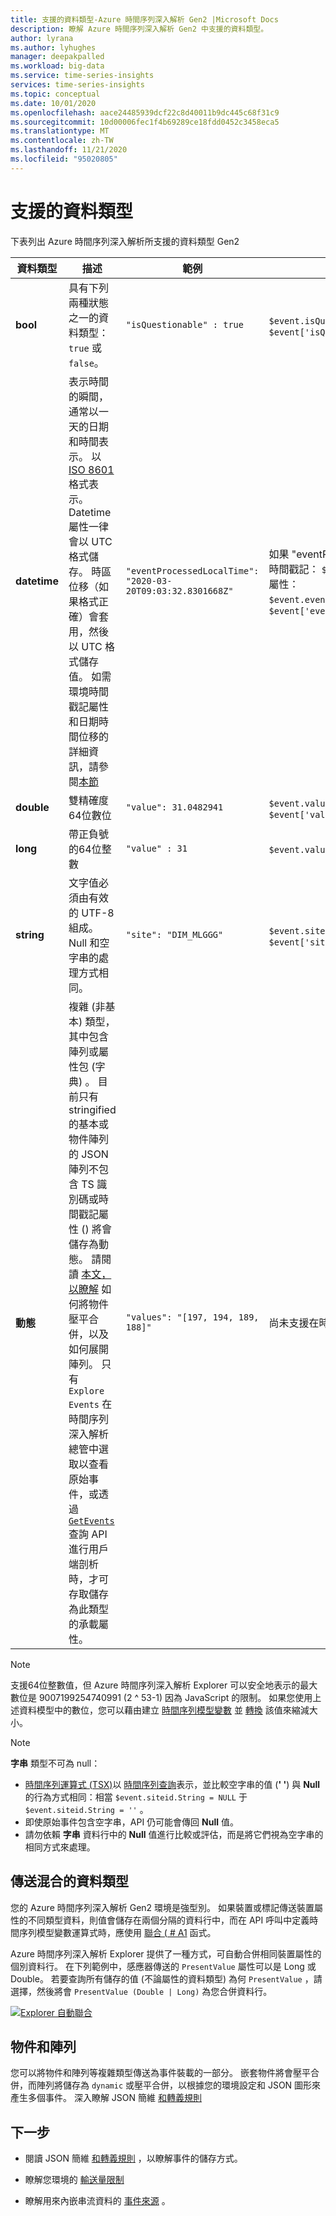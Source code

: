 ```yaml
---
title: 支援的資料類型-Azure 時間序列深入解析 Gen2 |Microsoft Docs
description: 瞭解 Azure 時間序列深入解析 Gen2 中支援的資料類型。
author: lyrana
ms.author: lyhughes
manager: deepakpalled
ms.workload: big-data
ms.service: time-series-insights
services: time-series-insights
ms.topic: conceptual
ms.date: 10/01/2020
ms.openlocfilehash: aace24485939dcf22c8d40011b9dc445c68f31c9
ms.sourcegitcommit: 10d00006fec1f4b69289ce18fdd0452c3458eca5
ms.translationtype: MT
ms.contentlocale: zh-TW
ms.lasthandoff: 11/21/2020
ms.locfileid: "95020805"
---
```

# <a name="supported-data-types"></a>支援的資料類型

下表列出 Azure 時間序列深入解析所支援的資料類型 Gen2

| 資料類型 | 描述 | 範例 | [時間序列運算式語法](/rest/api/time-series-insights/reference-time-series-expression-syntax) | Parquet 中的屬性資料行名稱
|---|---|---|---|---|
| **bool** | 具有下列兩種狀態之一的資料類型：`true` 或 `false`。 | `"isQuestionable" : true` | `$event.isQuestionable.Bool` 或 `$event['isQuestionable'].Bool` | `isQuestionable_bool`
| **datetime** | 表示時間的瞬間，通常以一天的日期和時間表示。 以 [ISO 8601](https://www.iso.org/iso-8601-date-and-time-format.html) 格式表示。 Datetime 屬性一律會以 UTC 格式儲存。 時區位移（如果格式正確）會套用，然後以 UTC 格式儲存值。 如需環境時間戳記屬性和日期時間位移的詳細資訊，請參閱[本節](concepts-streaming-ingestion-event-sources.md#event-source-timestamp) | `"eventProcessedLocalTime": "2020-03-20T09:03:32.8301668Z"` |  如果 "eventProcessedLocalTime" 是事件來源時間戳記： `$event.$ts` 。 如果是另一個 JSON 屬性： `$event.eventProcessedLocalTime.DateTime` 或 `$event['eventProcessedLocalTime'].DateTime` | `eventProcessedLocalTime_datetime`
| **double** | 雙精確度64位數位  | `"value": 31.0482941` | `$event.value.Double` 或 `$event['value'].Double` |  `value_double`
| **long** | 帶正負號的64位整數  | `"value" : 31` | `$event.value.Long` 或 `$event['value'].Long` |  `value_long`
| **string** | 文字值必須由有效的 UTF-8 組成。 Null 和空字串的處理方式相同。 |  `"site": "DIM_MLGGG"`| `$event.site.String` 或 `$event['site'].String`| `site_string`
| **動態** | 複雜 (非基本) 類型，其中包含陣列或屬性包 (字典) 。 目前只有 stringified 的基本或物件陣列的 JSON 陣列不包含 TS 識別碼或時間戳記屬性 () 將會儲存為動態。 請閱讀 [本文，以瞭解](./concepts-json-flattening-escaping-rules.md) 如何將物件壓平合併，以及如何展開陣列。 只有 `Explore Events` 在時間序列深入解析總管中選取以查看原始事件，或透過 [`GetEvents`](/rest/api/time-series-insights/dataaccessgen2/query/execute#getevents) 查詢 API 進行用戶端剖析時，才可存取儲存為此類型的承載屬性。 |  `"values": "[197, 194, 189, 188]"` | 尚未支援在時間序列運算式中參考動態類型 | `values_dynamic`

> [!NOTE]
> 支援64位整數值，但 Azure 時間序列深入解析 Explorer 可以安全地表示的最大數位是 9007199254740991 (2 ^ 53-1) 因為 JavaScript 的限制。 如果您使用上述資料模型中的數位，您可以藉由建立 [時間序列模型變數](./concepts-variables.md#numeric-variables) 並 [轉換](/rest/api/time-series-insights/reference-time-series-expression-syntax#conversion-functions) 該值來縮減大小。

> [!NOTE]
> **字串** 類型不可為 null：
>
> * [時間序列運算式 (TSX)](/rest/api/time-series-insights/reference-time-series-expression-syntax)以 [時間序列查詢](/rest/api/time-series-insights/reference-query-apis)表示，並比較空字串的值 (**' '**) 與 **Null** 的行為方式相同：相當 `$event.siteid.String = NULL` 于 `$event.siteid.String = ''` 。
> * 即使原始事件包含空字串，API 仍可能會傳回 **Null** 值。
> * 請勿依賴 **字串** 資料行中的 **Null** 值進行比較或評估，而是將它們視為空字串的相同方式來處理。

## <a name="sending-mixed-data-types"></a>傳送混合的資料類型

您的 Azure 時間序列深入解析 Gen2 環境是強型別。 如果裝置或標記傳送裝置屬性的不同類型資料，則值會儲存在兩個分隔的資料行中，而在 API 呼叫中定義時間序列模型變數運算式時，應使用 [聯合 ( # A1](/rest/api/time-series-insights/reference-time-series-expression-syntax#other-functions) 函式。

Azure 時間序列深入解析 Explorer 提供了一種方式，可自動合併相同裝置屬性的個別資料行。 在下列範例中，感應器傳送的 `PresentValue` 屬性可以是 Long 或 Double。 若要查詢所有儲存的值 (不論屬性的資料類型) 為何 `PresentValue` ，請選擇，然後將會 `PresentValue (Double | Long)` 為您合併資料行。

[![Explorer 自動聯合](media\concepts-supported-data-types/explorer-auto-coalesce-sample.png)](media\concepts-supported-data-types/explorer-auto-coalesce-sample.png#lightbox)

## <a name="objects-and-arrays"></a>物件和陣列

您可以將物件和陣列等複雜類型傳送為事件裝載的一部分。 嵌套物件將會壓平合併，而陣列將儲存為 `dynamic` 或壓平合併，以根據您的環境設定和 JSON 圖形來產生多個事件。 深入瞭解 JSON 簡維 [和轉義規則](./concepts-json-flattening-escaping-rules.md)

## <a name="next-steps"></a>下一步

* 閱讀 JSON 簡維 [和轉義規則](./concepts-json-flattening-escaping-rules.md) ，以瞭解事件的儲存方式。

* 瞭解您環境的 [輸送量限制](./concepts-streaming-ingress-throughput-limits.md)

* 瞭解用來內嵌串流資料的 [事件來源](concepts-streaming-ingestion-event-sources.md) 。